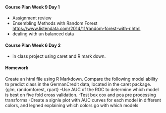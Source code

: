 #### Course Plan Week 9 Day 1
  * Assignment review
  * Ensembling Methods with Random Forest
  https://www.listendata.com/2014/11/random-forest-with-r.html
  * dealing with un balanced data  
#### Course Plan Week 6 Day 2
  * in class project using caret and R mark down.
  
#### Homework
Create an html file using R Markdown.
Compare the following model ability to predict class in the GermanCredit data, located in the caret package.
{glm, randomforest, rpart}
-Use AUC of the ROC to determine which model is best on five fold cross validation.
-Test box cox and pca pre processing transforms
-Create a signle plot with AUC curves for each model in different colors, and legned explaining
which colors go with which models 